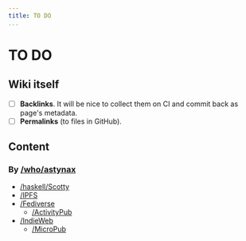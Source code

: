 ```yaml
---
title: TO DO
...
```


# TO DO

## Wiki itself

- [ ] **Backlinks**. It will be nice to collect them on CI and commit back as page's metadata.
- [ ] **Permalinks** (to files in GitHub).

## Content

### By [/who/astynax]()

- [/haskell/Scotty]()
- [/IPFS]()
- [/Fediverse]()
  - [/ActivityPub]()
- [/IndieWeb]()
  - [/MicroPub]()